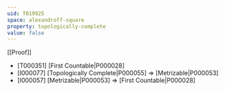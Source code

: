 ```yaml
---
uid: T019925
space: alexandroff-square
property: topologically-complete
value: false
---
```

[[Proof]]

* [T000351] [First Countable|P000028]
* [I000077] [Topologically Complete|P000055] => [Metrizable|P000053]
* [I000057] [Metrizable|P000053] => [First Countable|P000028]

